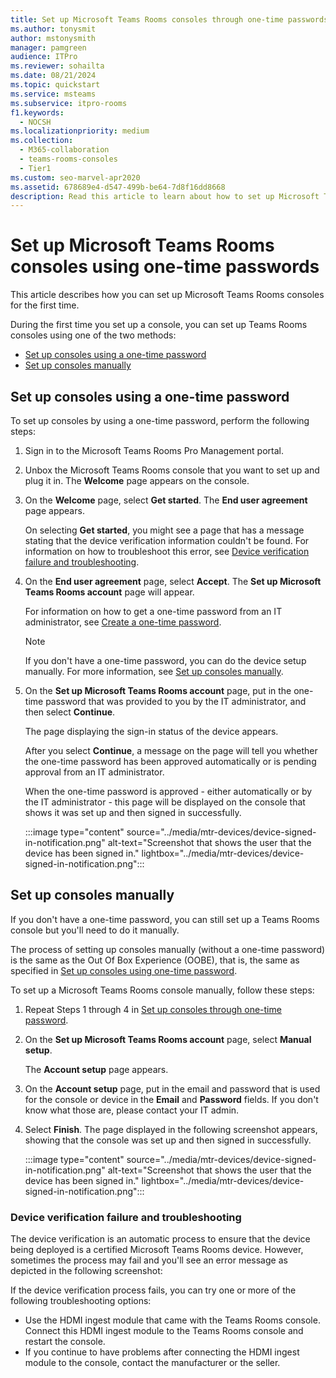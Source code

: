 ```yaml
---
title: Set up Microsoft Teams Rooms consoles through one-time passwords
ms.author: tonysmit
author: mstonysmith
manager: pamgreen
audience: ITPro
ms.reviewer: sohailta
ms.date: 08/21/2024
ms.topic: quickstart
ms.service: msteams
ms.subservice: itpro-rooms
f1.keywords: 
  - NOCSH
ms.localizationpriority: medium
ms.collection: 
  - M365-collaboration
  - teams-rooms-consoles
  - Tier1
ms.custom: seo-marvel-apr2020
ms.assetid: 678689e4-d547-499b-be64-7d8f16dd8668
description: Read this article to learn about how to set up Microsoft Teams Rooms consoles for the first time.
---
```


# Set up Microsoft Teams Rooms consoles using one-time passwords

This article describes how you can set up Microsoft Teams Rooms consoles for the first time.

During the first time you set up a console, you can set up Teams Rooms consoles using one of the two methods:

- [Set up consoles using a one-time password](#set-up-consoles-using-a-one-time-password)
- [Set up consoles manually](#set-up-consoles-manually)

## Set up consoles using a one-time password

To set up consoles by using a one-time password, perform the following steps:

1. Sign in to the Microsoft Teams Rooms Pro Management portal.
1. Unbox the Microsoft Teams Rooms console that you want to set up and plug it in. The **Welcome** page appears on the console.

1. On the **Welcome** page, select **Get started**. The **End user agreement** page appears.

   On selecting **Get started**, you might see a page that has a message stating that the device verification information couldn't be found. For information on how to troubleshoot this error, see [Device verification failure and troubleshooting](#device-verification-failure-and-troubleshooting).

1. On the **End user agreement** page, select **Accept**. The **Set up Microsoft Teams Rooms account** page will appear.

   For information on how to get a one-time password from an IT administrator, see [Create a one-time password](create-otp.md#create-a-one-time-password).

   > [!NOTE]
   > If you don't have a one-time password, you can do the device setup manually. For more information, see [Set up consoles manually](#set-up-consoles-manually).

1. On the **Set up Microsoft Teams Rooms account** page, put in the one-time password that was provided to you by the IT administrator, and then select **Continue**.

   The page displaying the sign-in status of the device appears.

   After you select **Continue**, a message on the page will tell you whether the one-time password has been approved automatically or is pending approval from an IT administrator.

   When the one-time password is approved - either automatically or by the IT administrator - this page will be displayed on the console that shows it was set up and then signed in successfully.

   :::image type="content" source="../media/mtr-devices/device-signed-in-notification.png" alt-text="Screenshot that shows the user that the device has been signed in." lightbox="../media/mtr-devices/device-signed-in-notification.png":::

## Set up consoles manually

If you don't have a one-time password, you can still set up a Teams Rooms console but you'll need to do it manually.

The process of setting up consoles manually (without a one-time password) is the same as the Out Of Box Experience (OOBE), that is, the same as specified in [Set up consoles using one-time password](#set-up-consoles-using-a-one-time-password).

To set up a Microsoft Teams Rooms console manually,  follow these steps:

1. Repeat Steps 1 through 4 in [Set up consoles through one-time password](#set-up-consoles-using-a-one-time-password). 

1. On the **Set up Microsoft Teams Rooms account** page, select **Manual setup**.

   The **Account setup** page appears.

1. On the **Account setup** page, put in the email and password that is used for the console or device in the **Email** and **Password** fields. If you don't know what those are, please contact your IT admin.

1. Select **Finish**. The page displayed in the following screenshot appears, showing that the console was set up and then signed in successfully.

   :::image type="content" source="../media/mtr-devices/device-signed-in-notification.png" alt-text="Screenshot that shows the user that the device has been signed in." lightbox="../media/mtr-devices/device-signed-in-notification.png":::

### Device verification failure and troubleshooting

The device verification is an automatic process to ensure that the device being deployed is a certified Microsoft Teams Rooms device. However, sometimes the process may fail and you'll see an error message as depicted in the following screenshot:

If the device verification process fails, you can try one or more of the following troubleshooting options:

- Use the HDMI ingest module that came with the Teams Rooms console. Connect this HDMI ingest module to the Teams Rooms console and restart the console.
- If you continue to have problems after connecting the HDMI ingest module to the console, contact the manufacturer or the seller.
